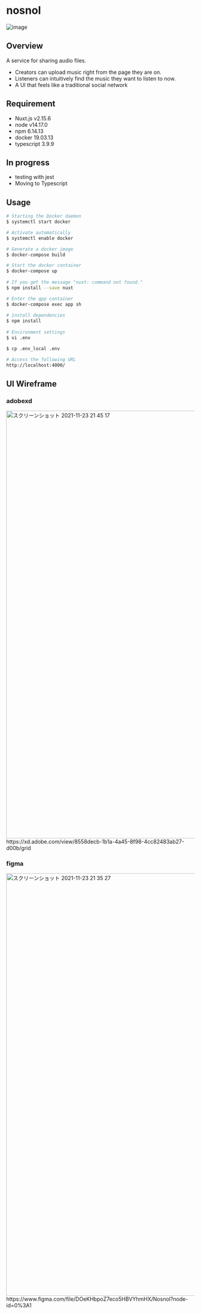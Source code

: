 # nosnol

![image](https://user-images.githubusercontent.com/49152949/141650271-3e7cc3a2-3443-4f7c-9129-fbd907e97531.png)

## Overview
A service for sharing audio files.
- Creators can upload music right from the page they are on.
- Listeners can intuitively find the music they want to listen to now.
- A UI that feels like a traditional social network

## Requirement
- Nuxt.js v2.15.6
- node v14.17.0
- npm 6.14.13
- docker 19.03.13
- typescript 3.9.9

## In progress
- testing with jest
- Moving to Typescript

## Usage
```bash
# Starting the Docker daemon
$ systemctl start docker

# Activate automatically
$ systemctl enable docker

# Generate a docker image
$ docker-compose build

# Start the docker container
$ docker-compose up
​
# If you get the message "nuxt: command not found."
$ npm install --save nuxt

# Enter the qpp container
$ docker-compose exec app sh
​
# install dependencies
$ npm install
​
# Environment settings
$ vi .env

$ cp .env_local .env

# Access the following URL
http://localhost:4000/
```
## UI Wireframe
### adobexd
<img width="1139" alt="スクリーンショット 2021-11-23 21 45 17" src="https://user-images.githubusercontent.com/49152949/143026238-b3207987-54ef-4018-8df1-72a6a61c7bdf.png">
https://xd.adobe.com/view/8558decb-1b1a-4a45-8f98-4cc82483ab27-d00b/grid

### figma
<img width="1125" alt="スクリーンショット 2021-11-23 21 35 27" src="https://user-images.githubusercontent.com/49152949/143024886-aca9cdfb-bd4e-4aee-8757-e5db7f5ba60b.png">
https://www.figma.com/file/DOeKHbpoZ7eco5HBVYhmHX/Nosnol?node-id=0%3A1


